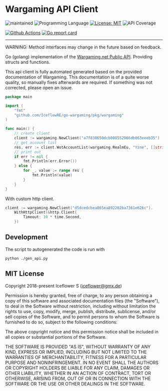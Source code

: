 # Wargaming API Client
![maintained](https://img.shields.io/badge/maintained-yes-brightgreen.svg)
![Programming Language](https://img.shields.io/badge/language-Go-orange.svg)
[![License: MIT](https://img.shields.io/badge/License-MIT-blue.svg)](https://github.com/IceflowRE/go-wargaming/blob/master/LICENSE.md)
![API Coverage](https://img.shields.io/badge/API%20coverage-188%20%2F%20188-green.svg)

[![Github Actions](https://github.com/IceflowRE/go-wargaming/workflows/Build/badge.svg)](https://github.com/IceflowRE/go-wargaming/actions)
[![Go report card](https://goreportcard.com/badge/github.com/IceflowRE/go-wargaming)](https://goreportcard.com/report/github.com/IceflowRE/go-wargaming)

---

WARNING: Method interfaces may change in the future based on feedback.

Go (golang) implementation of the [Wargaming.net Public API](https://developers.wargaming.net/documentation/guide/getting-started/). Providing structs and functions.

This api client is fully automated generated based on the provided documentation of Wargaming.
This documentation is of a quite worse quality, so manually fixes afterwards are required. If something was not corrected, please open an issue.

```go
package main

import (
	"fmt"
	"github.com/IceflowRE/go-wargaming/pkg/wargaming"
)

func main() {
	// create client
	client := wargaming.NewClient("a7f838650dcb008552966db063eeeb35")
	// get account list
	res, err := client.WotAccountList(wargaming.RealmEu, "Yzne", []string{}, "", 0, "")
	// print out
	if err != nil {
		fmt.Println(err.Error())
	} else {
		for _, value := range res {
			fmt.Println(value)
		}
	}
}
```

With custom http client.
```go
client := wargaming.NewClient("d5dcedcbea865ea892202ba7361e626c").
    WithHttpClient(&http.Client{
        Timeout: 10 * time.Second,
    })
```

## Development

The script to autogenerated the code is run with 

```shell
python ./gen_api.py
```


## MIT License

Copyright 2018-present Iceflower S (iceflower@gmx.de)

Permission is hereby granted, free of charge, to any person obtaining a copy of this software and associated documentation files (the "Software"), to deal in the Software without restriction, including without limitation the rights to use, copy, modify, merge, publish, distribute, sublicense, and/or sell copies of the Software, and to permit persons to whom the Software is furnished to do so, subject to the following conditions:

The above copyright notice and this permission notice shall be included in all copies or substantial portions of the Software.

THE SOFTWARE IS PROVIDED "AS IS", WITHOUT WARRANTY OF ANY KIND, EXPRESS OR IMPLIED, INCLUDING BUT NOT LIMITED TO THE WARRANTIES OF MERCHANTABILITY, FITNESS FOR A PARTICULAR PURPOSE AND NONINFRINGEMENT. IN NO EVENT SHALL THE AUTHORS OR COPYRIGHT HOLDERS BE LIABLE FOR ANY CLAIM, DAMAGES OR OTHER LIABILITY, WHETHER IN AN ACTION OF CONTRACT, TORT OR OTHERWISE, ARISING FROM, OUT OF OR IN CONNECTION WITH THE SOFTWARE OR THE USE OR OTHER DEALINGS IN THE SOFTWARE.